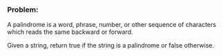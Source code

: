 ### Problem: 

A palindrome is a word, phrase, number, or other sequence of characters which reads the same backward or forward.

Given a string, return true if the string is a palindrome or false otherwise.